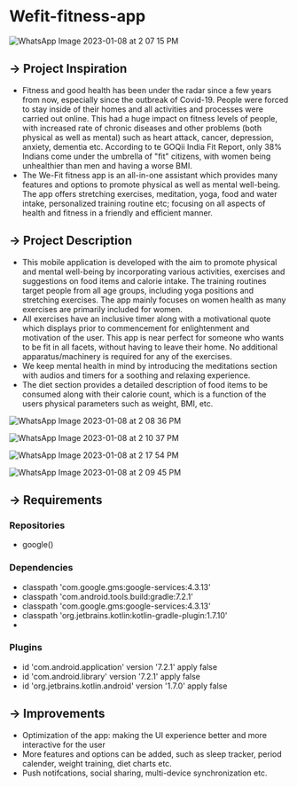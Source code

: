 # Wefit-fitness-app

![WhatsApp Image 2023-01-08 at 2 07 15 PM](https://user-images.githubusercontent.com/75095886/211192101-c7ad0a5e-8fa5-4977-b119-4523d5fa1c41.jpeg)

 ## -> Project Inspiration
 
  - Fitness and good health has been under the radar since a few years from now, especially since the outbreak of Covid-19. People were forced to stay inside of their homes and all activities and processes were carried out online. This had a huge impact on fitness levels of people, with increased rate of chronic diseases and other problems (both physical as well as mental) such as heart attack, cancer, depression, anxiety, dementia etc. According to te GOQii India Fit Report, only 38% Indians come under the umbrella of "fit" citizens, with women being unhealthier than men and having a worse BMI.
  - The We-Fit fitness app is an all-in-one assistant which provides many features and options to promote physical as well as mental well-being. The app offers stretching exercises, meditation, yoga, food and water intake, personalized training routine etc; focusing on all aspects of health and fitness in a friendly and efficient manner. 
 
 ## -> Project Description
 
  - This mobile application is developed with the aim to promote physical and mental well-being by incorporating various activities, exercises and suggestions on food    items and calorie intake. The training routines target people from all age groups, including yoga positions and stretching exercises. The app mainly focuses on women health as many exercises are primarily included for women.
  - All exercises have an inclusive timer along with a motivational quote which displays prior to commencement for enlightenment and motivation of the user. This app is near perfect for someone who wants to be fit in all facets, without having to leave their home. No additional apparatus/machinery is required for any of the exercises.
  - We keep mental health in mind by introducing the meditations section with audios and timers for a soothing and relaxing experience.  
  - The diet section provides a detailed description of food items to be consumed along with their calorie count, which is a function of the users physical parameters such as weight, BMI, etc. 
  
![WhatsApp Image 2023-01-08 at 2 08 36 PM](https://user-images.githubusercontent.com/75095886/211192165-41d746f2-f436-46cf-b1b5-2c5690c315f1.jpeg)

![WhatsApp Image 2023-01-08 at 2 10 37 PM](https://user-images.githubusercontent.com/75095886/211192167-51762593-a079-4364-9fc3-022822cf67f3.jpeg)

![WhatsApp Image 2023-01-08 at 2 17 54 PM](https://user-images.githubusercontent.com/75095886/211192168-5fc38dbd-c510-4b9d-ac91-c09f33fa3a47.jpeg)

![WhatsApp Image 2023-01-08 at 2 09 45 PM](https://user-images.githubusercontent.com/75095886/211192206-2478645f-2f58-493d-a3b1-71d7c3934f70.jpeg)
  
 ## -> Requirements
 
  ### Repositories
  
   - google()
   
  ### Dependencies 
  
   - classpath 'com.google.gms:google-services:4.3.13'
   - classpath 'com.android.tools.build:gradle:7.2.1'
   - classpath 'com.google.gms:google-services:4.3.13'
   - classpath 'org.jetbrains.kotlin:kotlin-gradle-plugin:1.7.10'
   - 
  ### Plugins
  
   - id 'com.android.application' version '7.2.1' apply false
   - id 'com.android.library' version '7.2.1' apply false
   - id 'org.jetbrains.kotlin.android' version '1.7.0' apply false
 
 ## -> Improvements
 
  - Optimization of the app: making the UI experience better and more interactive for the user
  - More features and options can be added, such as sleep tracker, period calender, weight training, diet charts etc.
  - Push notifcations, social sharing, multi-device synchronization etc.
 
 
 


 
